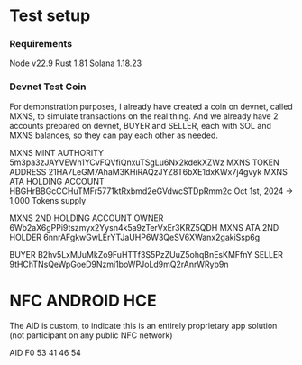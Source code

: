 # Test setup

### Requirements

Node v22.9
Rust 1.81
Solana 1.18.23

### Devnet Test Coin

For demonstration purposes, I already have created a coin on devnet, called MXNS, to simulate transactions on the real thing. And we already have 2 accounts prepared on devnet, BUYER and SELLER, each with SOL and MXNS balances, so they can pay each other as needed.

MXNS MINT AUTHORITY 5m3pa3zJAYVEWh1YCvFQVfiQnxuTSgLu6Nx2kdekXZWz
MXNS TOKEN ADDRESS 21HA7LeGM7AhaM3KHiRAQzJYZ8T6bXE1dxKWx7j4gvyk
MXNS ATA HOLDING ACCOUNT HBGHrBBGcCCHuTMFr5771ktRxbmd2eGVdwcSTDpRmm2c
Oct 1st, 2024 -> 1,000 Tokens supply

MXNS 2ND HOLDING ACCOUNT OWNER 6Wb2aX6gPPi9tszmyx2Yysn4k5a9zTerVxEr3KRZ5QDH
MXNS ATA 2ND HOLDER 6nnrAFgkwGwLErYTJaUHP6W3QeSV6XWanx2gakiSsp6g

BUYER B2hv5LxMJuMkZo9FuHTTf3S5PzZUuZ5ohqBnEsKMFfnY
SELLER 9tHChTNsQeWpGoeD9Nzmi1boWPJoLd9mQ2rAnrWRyb9n

# NFC ANDROID HCE

The AID is custom, to indicate this is an entirely proprietary app solution (not participant on any public NFC network)

AID F0 53 41 46 54
